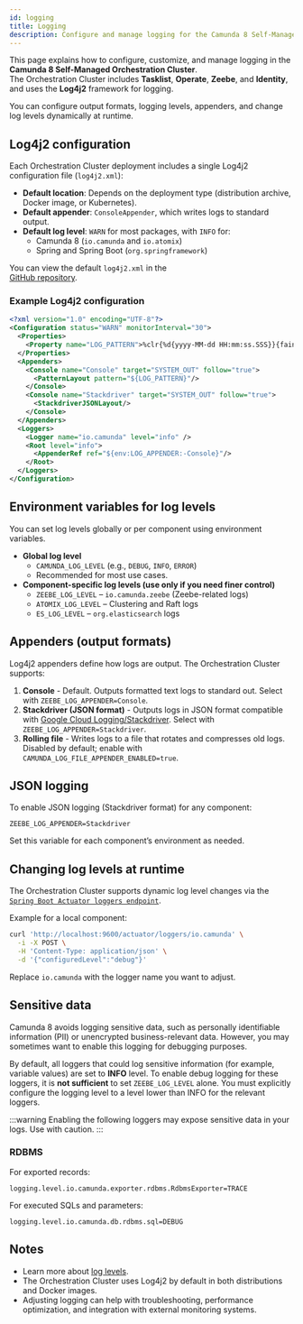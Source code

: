 ```yaml
---
id: logging
title: Logging
description: Configure and manage logging for the Camunda 8 Self-Managed Orchestration Cluster components.
---
```


This page explains how to configure, customize, and manage logging in the **Camunda 8 Self-Managed Orchestration Cluster**.  
The Orchestration Cluster includes **Tasklist**, **Operate**, **Zeebe**, and **Identity**, and uses the **Log4j2** framework for logging.

You can configure output formats, logging levels, appenders, and change log levels dynamically at runtime.

## Log4j2 configuration

Each Orchestration Cluster deployment includes a single Log4j2 configuration file (`log4j2.xml`):

- **Default location**: Depends on the deployment type (distribution archive, Docker image, or Kubernetes).
- **Default appender**: `ConsoleAppender`, which writes logs to standard output.
- **Default log level**: `WARN` for most packages, with `INFO` for:
  - Camunda 8 (`io.camunda` and `io.atomix`)
  - Spring and Spring Boot (`org.springframework`)

You can view the default `log4j2.xml` in the  
[GitHub repository](https://github.com/camunda/camunda/blob/main/dist/src/main/config/log4j2.xml).

### Example Log4j2 configuration

```xml
<?xml version="1.0" encoding="UTF-8"?>
<Configuration status="WARN" monitorInterval="30">
  <Properties>
    <Property name="LOG_PATTERN">%clr{%d{yyyy-MM-dd HH:mm:ss.SSS}}{faint} %clr{%5p} %clr{${sys:PID}}{magenta} %clr{---}{faint} %clr{[%15.15t]}{faint} %clr{%-40.40c{1.}}{cyan} %clr{:}{faint} %m%n%xwEx</Property>
  </Properties>
  <Appenders>
    <Console name="Console" target="SYSTEM_OUT" follow="true">
      <PatternLayout pattern="${LOG_PATTERN}"/>
    </Console>
    <Console name="Stackdriver" target="SYSTEM_OUT" follow="true">
      <StackdriverJSONLayout/>
    </Console>
  </Appenders>
  <Loggers>
    <Logger name="io.camunda" level="info" />
    <Root level="info">
      <AppenderRef ref="${env:LOG_APPENDER:-Console}"/>
    </Root>
  </Loggers>
</Configuration>
```

## Environment variables for log levels

You can set log levels globally or per component using environment variables.

- **Global log level**
  - `CAMUNDA_LOG_LEVEL` (e.g., `DEBUG`, `INFO`, `ERROR`)
  - Recommended for most use cases.
- **Component-specific log levels (use only if you need finer control)**
  - `ZEEBE_LOG_LEVEL` – `io.camunda.zeebe` (Zeebe-related logs)
  - `ATOMIX_LOG_LEVEL` – Clustering and Raft logs
  - `ES_LOG_LEVEL` – `org.elasticsearch` logs

## Appenders (output formats)

Log4j2 appenders define how logs are output. The Orchestration Cluster supports:

1. **Console** - Default. Outputs formatted text logs to standard out. Select with `ZEEBE_LOG_APPENDER=Console`.
2. **Stackdriver (JSON format)** - Outputs logs in JSON format compatible with [Google Cloud Logging/Stackdriver](https://cloud.google.com/logging/docs/reference/v2/rest/v2/LogEntry). Select with `ZEEBE_LOG_APPENDER=Stackdriver`.
3. **Rolling file** - Writes logs to a file that rotates and compresses old logs. Disabled by default; enable with `CAMUNDA_LOG_FILE_APPENDER_ENABLED=true`.

## JSON logging

To enable JSON logging (Stackdriver format) for any component:

`ZEEBE_LOG_APPENDER=Stackdriver`

Set this variable for each component’s environment as needed.

## Changing log levels at runtime

The Orchestration Cluster supports dynamic log level changes via the
[`Spring Boot Actuator loggers endpoint`](https://docs.spring.io/spring-boot/docs/current/actuator-api/html/#loggers).

Example for a local component:

```bash
curl 'http://localhost:9600/actuator/loggers/io.camunda' \
  -i -X POST \
  -H 'Content-Type: application/json' \
  -d '{"configuredLevel":"debug"}'
```

Replace `io.camunda` with the logger name you want to adjust.

## Sensitive data

Camunda 8 avoids logging sensitive data, such as personally identifiable information (PII) or unencrypted business-relevant data. However, you may sometimes want to enable this logging for debugging purposes.

By default, all loggers that could log sensitive information (for example, variable values) are set to **INFO** level. To enable debug logging for these loggers, it is **not sufficient** to set `ZEEBE_LOG_LEVEL` alone. You must explicitly configure the logging level to a level lower than INFO for the relevant loggers.

:::warning
Enabling the following loggers may expose sensitive data in your logs. Use with caution.
:::

### RDBMS

For exported records:

```properties
logging.level.io.camunda.exporter.rdbms.RdbmsExporter=TRACE
```

For executed SQLs and parameters:

```properties
logging.level.io.camunda.db.rdbms.sql=DEBUG
```

## Notes

- Learn more about [log levels](/self-managed/operational-guides/monitoring/log-levels.md).
- The Orchestration Cluster uses Log4j2 by default in both distributions and Docker images.
- Adjusting logging can help with troubleshooting, performance optimization, and integration with external monitoring systems.
